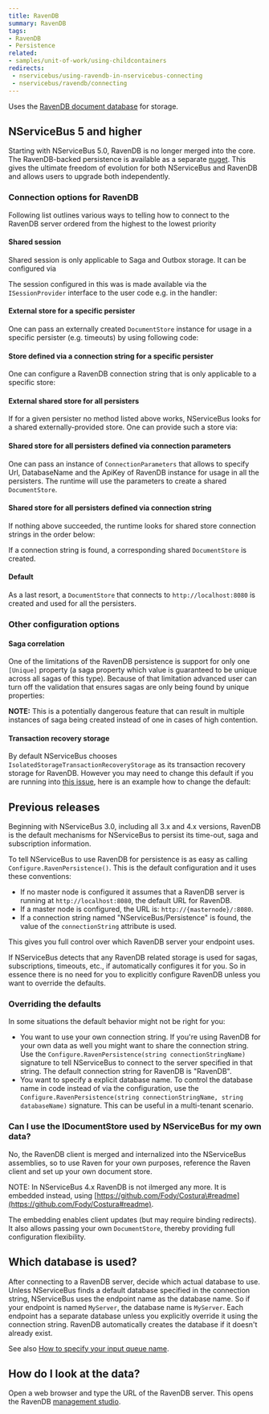 ```yaml
---
title: RavenDB
summary: RavenDB
tags:
- RavenDB
- Persistence
related:
- samples/unit-of-work/using-childcontainers
redirects:
 - nservicebus/using-ravendb-in-nservicebus-connecting
 - nservicebus/ravendb/connecting
---
```


Uses the [RavenDB document database](http://ravendb.net/) for storage.


## NServiceBus 5 and higher

Starting with NServiceBus 5.0, RavenDB is no longer merged into the core. The RavenDB-backed persistence is available as a separate [nuget](https://www.nuget.org/packages/NServiceBus.RavenDB). This gives the ultimate freedom of evolution for both NServiceBus and RavenDB and allows users to upgrade both independently.


### Connection options for RavenDB

Following list outlines various ways to telling how to connect to the RavenDB server ordered from the highest to the lowest priority


#### Shared session

Shared session is only applicable to Saga and Outbox storage. It can be configured via

<!-- import ravendb-persistence-shared-session-for-sagas -->

The session configured in this was is made available via the `ISessionProvider` interface to the user code e.g. in the handler:

<!-- import ravendb-persistence-shared-session-for-sagas-handler -->


#### External store for a specific persister

One can pass an externally created `DocumentStore` instance for usage in a specific persister (e.g. timeouts) by using following code:

<!-- import ravendb-persistence-specific-external-store -->


#### Store defined via a connection string for a specific persister

One can configure a RavenDB connection string that is only applicable to a specific store:

<!-- specific-document-store-via-connection-string -->


#### External shared store for all persisters

If for a given persister no method listed above works, NServiceBus looks for a shared externally-provided store. One can provide such a store via:

<!-- import ravendb-persistence-external-store -->


#### Shared store for all persisters defined via connection parameters

One can pass an instance of `ConnectionParameters` that allows to specify Url, DatabaseName and the ApiKey of RavenDB instance for usage in all the persisters. The runtime will use the parameters to create a shared `DocumentStore`.

<!-- import ravendb-persistence-external-connection-params -->


#### Shared store for all persisters defined via connection string

If nothing above succeeded, the runtime looks for shared store connection strings in the order below:

<!-- import shared-document-store-via-connection-string -->

If a connection string is found, a corresponding shared `DocumentStore` is created.


#### Default

As a last resort, a `DocumentStore` that connects to `http://localhost:8080` is created and used for all the persisters.


### Other configuration options


#### Saga correlation

One of the limitations of the RavenDB persistence is support for only one `[Unique]` property (a saga property which value is guaranteed to be unique across all sagas of this type). Because of that limitation advanced user can turn off the validation that ensures sagas are only being found by unique properties:

<!-- import ravendb-persistence-stale-sagas -->

**NOTE:** This is a potentially dangerous feature that can result in multiple instances of saga being created instead of one in cases of high contention. 


#### Transaction recovery storage

By default NServiceBus chooses `IsolatedStorageTransactionRecoveryStorage` as its transaction recovery storage for RavenDB. However you may need to change this default if you are running into [this issue](https://groups.google.com/forum/#!msg/ravendb/4UHajkua5Q8/ZbsNYv6XkFoJ), here is an example how to change the default:

<!-- import ConfiguringTransactionRecoveryStorage -->


## Previous releases

Beginning with NServiceBus 3.0, including all 3.x and 4.x versions, RavenDB is the default mechanisms for NServiceBus to persist its time-out, saga and subscription information.

To tell NServiceBus to use RavenDB for persistence is as easy as calling `Configure.RavenPersistence()`. This is the default configuration and it uses these conventions:

-   If no master node is configured it assumes that a RavenDB server is running at `http://localhost:8080`, the default URL for RavenDB.
-   If a master node is configured, the URL is: `http://{masternode}/:8080`.
-   If a connection string named "NServiceBus/Persistence" is found, the value of the `connectionString` attribute is used.

This gives you full control over which RavenDB server your endpoint uses.

If NServiceBus detects that any RavenDB related storage is used for sagas, subscriptions, timeouts, etc., if automatically configures it for you. So in essence there is no need for you to explicitly configure RavenDB unless you want to override the defaults.


### Overriding the defaults

In some situations the default behavior might not be right for you:

-   You want to use your own connection string. If you're using RavenDB for your own data as well you might want to share the connection string. Use the `Configure.RavenPersistence(string connectionStringName)` signature to tell NServiceBus to connect to the server specified in that string. The default connection string for RavenDB is "RavenDB".
-   You want to specify a explicit database name. To control the database name in code instead of via the configuration, use the `Configure.RavenPersistence(string connectionStringName, string databaseName)` signature. This can be useful in a multi-tenant scenario.


### Can I use the IDocumentStore used by NServiceBus for my own data?

No, the RavenDB client is merged and internalized into the NServiceBus assemblies, so to use Raven for your own purposes, reference the Raven client and set up your own document store.

NOTE: In NServiceBus 4.x RavenDB is not ilmerged any more. It is embedded instead, using [https://github.com/Fody/Costura\#readme](https://github.com/Fody/Costura#readme).

The embedding enables client updates (but may require binding redirects). It also allows passing your own `DocumentStore`, thereby providing full configuration flexibility.


## Which database is used?

After connecting to a RavenDB server, decide which actual database to use. Unless NServiceBus finds a default database specified in the connection string, NServiceBus uses the endpoint name as the database name. So if your endpoint is named `MyServer`, the database name is `MyServer`. Each endpoint has a separate database unless you explicitly override it using the connection string. RavenDB automatically creates the database if it doesn't already exist.

See also [How to specify your input queue name](/nservicebus/messaging/specify-input-queue-name.md).


## How do I look at the data?

Open a web browser and type the URL of the RavenDB server. This opens the RavenDB [management studio](http://ravendb.net/search?q=management-studio).